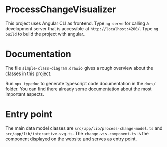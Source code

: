 # ProcessChangeVisualizer

This project uses Angular CLI as frontend.
Type `ng serve` for calling a development server that is accessible at `http://localhost:4200/`.
Type `ng build` to build the project with angular.

# Documentation 

The file `simple-class-diagram.drawio` gives a rough overview about the classes in this project.

Run `npx typedoc` to generate typescript code documentation in the `docs/` folder.
You can find there already some documentation about the most important aspects.


# Entry point
The main data model classes are `src/app/lib/process-change-model.ts` and `src/app/lib/interactive-svg.ts`.
The `change-vis-component.ts` is the component displayed on the website and serves as entry point.

